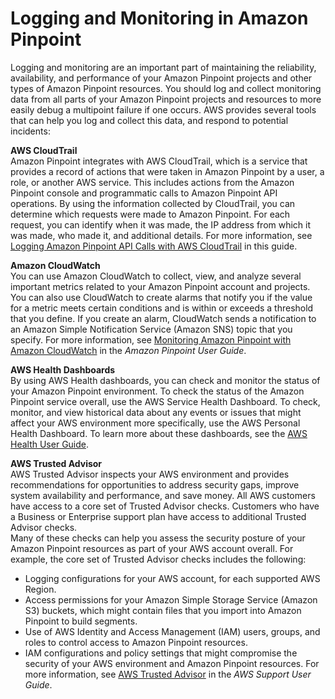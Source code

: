 # Logging and Monitoring in Amazon Pinpoint<a name="security-incident-response"></a>

Logging and monitoring are an important part of maintaining the reliability, availability, and performance of your Amazon Pinpoint projects and other types of Amazon Pinpoint resources\. You should log and collect monitoring data from all parts of your Amazon Pinpoint projects and resources to more easily debug a multipoint failure if one occurs\. AWS provides several tools that can help you log and collect this data, and respond to potential incidents:

**AWS CloudTrail**  
Amazon Pinpoint integrates with AWS CloudTrail, which is a service that provides a record of actions that were taken in Amazon Pinpoint by a user, a role, or another AWS service\. This includes actions from the Amazon Pinpoint console and programmatic calls to Amazon Pinpoint API operations\. By using the information collected by CloudTrail, you can determine which requests were made to Amazon Pinpoint\. For each request, you can identify when it was made, the IP address from which it was made, who made it, and additional details\. For more information, see [Logging Amazon Pinpoint API Calls with AWS CloudTrail](logging-using-cloudtrail.md) in this guide\.

**Amazon CloudWatch**  
You can use Amazon CloudWatch to collect, view, and analyze several important metrics related to your Amazon Pinpoint account and projects\. You can also use CloudWatch to create alarms that notify you if the value for a metric meets certain conditions and is within or exceeds a threshold that you define\. If you create an alarm, CloudWatch sends a notification to an Amazon Simple Notification Service \(Amazon SNS\) topic that you specify\. For more information, see [Monitoring Amazon Pinpoint with Amazon CloudWatch](https://docs.aws.amazon.com/pinpoint/latest/userguide/monitoring.html) in the *Amazon Pinpoint User Guide*\.

**AWS Health Dashboards**  
By using AWS Health dashboards, you can check and monitor the status of your Amazon Pinpoint environment\. To check the status of the Amazon Pinpoint service overall, use the AWS Service Health Dashboard\. To check, monitor, and view historical data about any events or issues that might affect your AWS environment more specifically, use the AWS Personal Health Dashboard\. To learn more about these dashboards, see the [AWS Health User Guide](https://docs.aws.amazon.com/health/latest/ug/)\.

**AWS Trusted Advisor**  
AWS Trusted Advisor inspects your AWS environment and provides recommendations for opportunities to address security gaps, improve system availability and performance, and save money\. All AWS customers have access to a core set of Trusted Advisor checks\. Customers who have a Business or Enterprise support plan have access to additional Trusted Advisor checks\.  
Many of these checks can help you assess the security posture of your Amazon Pinpoint resources as part of your AWS account overall\. For example, the core set of Trusted Advisor checks includes the following:  
+ Logging configurations for your AWS account, for each supported AWS Region\.
+ Access permissions for your Amazon Simple Storage Service \(Amazon S3\) buckets, which might contain files that you import into Amazon Pinpoint to build segments\.
+ Use of AWS Identity and Access Management \(IAM\) users, groups, and roles to control access to Amazon Pinpoint resources\.
+ IAM configurations and policy settings that might compromise the security of your AWS environment and Amazon Pinpoint resources\.
For more information, see [AWS Trusted Advisor](https://docs.aws.amazon.com/awssupport/latest/user/getting-started.html#trusted-advisor) in the *AWS Support User Guide*\.